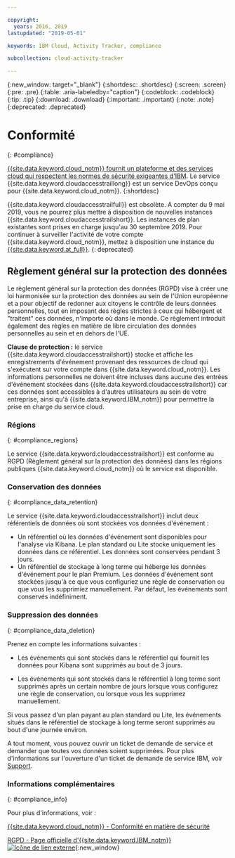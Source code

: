 ```yaml
---

copyright:
  years: 2016, 2019
lastupdated: "2019-05-01"

keywords: IBM Cloud, Activity Tracker, compliance

subcollection: cloud-activity-tracker

---
```


{:new_window: target="_blank"}
{:shortdesc: .shortdesc}
{:screen: .screen}
{:pre: .pre}
{:table: .aria-labeledby="caption"}
{:codeblock: .codeblock}
{:tip: .tip}
{:download: .download}
{:important: .important}
{:note: .note}
{:deprecated: .deprecated}


# Conformité
{: #compliance}

[{{site.data.keyword.cloud_notm}} fournit un plateforme et des services cloud qui respectent les normes de sécurité exigeantes d'IBM](/docs/overview?topic=overview-security#compliance). Le service {{site.data.keyword.cloudaccesstraillong}} est un service DevOps conçu pour {{site.data.keyword.cloud_notm}}. 
{:shortdesc}

{{site.data.keyword.cloudaccesstrailfull}} est obsolète. A compter du 9 mai 2019, vous ne pourrez plus mettre à disposition de nouvelles instances {{site.data.keyword.cloudaccesstrailshort}}. Les instances de plan existantes sont prises en charge jusqu'au 30 septembre 2019. Pour continuer à surveiller l'activité de votre compte {{site.data.keyword.cloud_notm}}, mettez à disposition une instance du [{{site.data.keyword.at_full}}](/docs/services/Activity-Tracker-with-LogDNA?topic=logdnaat-getting-started#getting-started).
{: deprecated}

## Règlement général sur la protection des données

Le règlement général sur la protection des données (RGPD) vise à créer une loi harmonisée sur la protection des données au sein de l'Union européenne et a pour objectif de redonner aux citoyens le contrôle de leurs données personnelles, tout en imposant des règles strictes à ceux qui hébergent et "traitent" ces données, n'importe où dans le monde. Ce règlement introduit également des règles en matière de libre circulation des données personnelles au sein et en dehors de l'UE. 

**Clause de protection :** le service {{site.data.keyword.cloudaccesstrailshort}} stocke et affiche les enregistrements d'événement provenant des ressources de cloud qui s'exécutent sur votre compte dans {{site.data.keyword.cloud_notm}}. Les informations personnelles ne doivent être incluses dans aucune des entrées d'événement stockées dans {{site.data.keyword.cloudaccesstrailshort}} car ces données sont accessibles à d'autres utilisateurs au sein de votre entreprise, ainsi qu'à {{site.data.keyword.IBM_notm}} pour permettre la prise en charge du service cloud.

### Régions
{: #compliance_regions}

Le service {{site.data.keyword.cloudaccesstrailshort}} est conforme au RGPD (Règlement général sur la protection des données) dans les régions publiques {{site.data.keyword.cloud_notm}} où le service est disponible.


### Conservation des données
{: #compliance_data_retention}

Le service {{site.data.keyword.cloudaccesstrailshort}} inclut deux référentiels de données où sont stockées vos données d'événement : 

* Un référentiel où les données d'événement sont disponibles pour l'analyse via Kibana. Le plan standard ou Lite stocke uniquement les données dans ce référentiel. Les données sont conservées pendant 3 jours.
* Un référentiel de stockage à long terme qui héberge les données d'événement pour le plan Premium. Les données d'événement sont stockées jusqu'à ce que vous configuriez une règle de conservation ou que vous les supprimiez manuellement. Par défaut, les événements sont conservés indéfiniment.


### Suppression des données
{: #compliance_data_deletion}

Prenez en compte les informations suivantes :

* Les événements qui sont stockés dans le référentiel qui fournit les données pour Kibana sont supprimés au bout de 3 jours.

* Les événements qui sont stockés dans le référentiel à long terme sont supprimés après un certain nombre de jours lorsque vous configurez une règle de conservation, ou lorsque vous les supprimez manuellement. 



Si vous passez d'un plan payant au plan standard ou Lite, les événements situés dans le référentiel de stockage à long terme seront supprimés au bout d'une journée environ.

A tout moment, vous pouvez ouvrir un ticket de demande de service et demander que toutes vos données soient supprimées. Pour plus d'informations sur l'ouverture d'un ticket de demande de service IBM, voir [Support](/docs/get-support?topic=get-support-getting-customer-support#getting-customer-support).



### Informations complémentaires
{: #compliance_info}

Pour plus d'informations, voir :

[{{site.data.keyword.cloud_notm}} - Conformité en matière de sécurité](/docs/overview?topic=overview-security#compliance)

[RGPD - Page officielle d'{{site.data.keyword.IBM_notm}} ![Icône de lien externe](../../icons/launch-glyph.svg "Icône de lien externe")](https://www.ibm.com/data-responsibility/gdpr/){:new_window}




